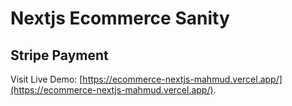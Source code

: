# Nextjs Ecommerce Sanity
## Stripe Payment

Visit Live Demo: [https://ecommerce-nextjs-mahmud.vercel.app/](https://ecommerce-nextjs-mahmud.vercel.app/).
